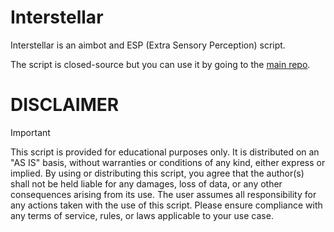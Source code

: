 # Interstellar
Interstellar is an aimbot and ESP (Extra Sensory Perception) script.

The script is closed-source but you can use it by going to the [main repo](https://github.com/Interstellar-asyrn/Interstellar/tree/main).

# DISCLAIMER
> [!IMPORTANT]
> This script is provided for educational purposes only. It is distributed on an "AS IS" basis, without warranties or conditions of any kind, either express or implied. By using or distributing this script, you agree that the author(s) shall not be held liable for any
> damages, loss of data, or any other consequences arising from its use. The user assumes all responsibility for any actions taken with the use of this script. Please ensure compliance with any terms of service, rules, or laws applicable to your use case.
